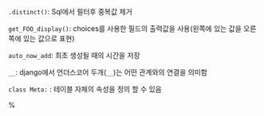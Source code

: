 `.distinct()`: Sql에서 필터후 중복값 제거

`get_FOO_display()`: choices를 사용한 필드의 출력값을 사용(왼쪽에 있는 값을 오른쪽에 있는 값으로 표현)

`auto_now_add`: 최초 생성될 때의 시간을 저장

`__`: django에서 언더스코어 두개(`__`)는 어떤 관계와의 연결을 의미함

`class Meta:` : 테이블 자체의 속성을 정의 할 수 있음

%